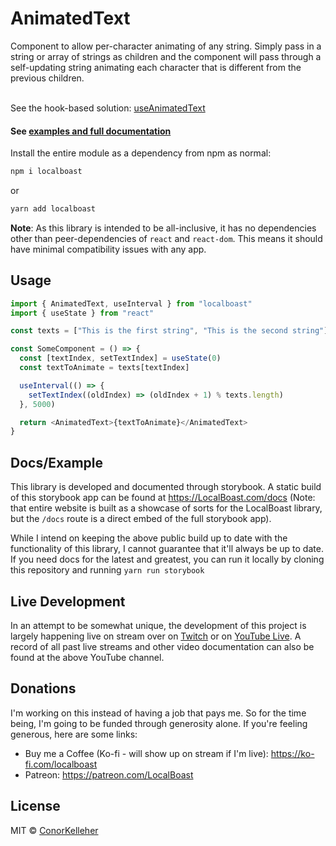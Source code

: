<!--- Autogenerated Readme. Do not edit. Edit the templates or config files instead. --->
<h1>AnimatedText</h1>
Component to allow per-character animating of any string. Simply pass in a string or array of strings as children and the component will pass through a self-updating string animating each character that is different from the previous children.
<br><br>

See the hook-based solution: [useAnimatedText](https://github.com/conorkelleher/localboast/tree/main/src/hooks/useAnimatedText)<br><h4>See [examples and full documentation](https://localboast.com/docs?path=/docs/components-animatedtext--docs)</h4>

Install the entire module as a dependency from npm as normal:

```bash
npm i localboast
```

or

```bash
yarn add localboast
```

**Note**: As this library is intended to be all-inclusive, it has no dependencies other than peer-dependencies of `react` and `react-dom`. This means it should have minimal compatibility issues with any app.

## Usage

```javascript
import { AnimatedText, useInterval } from "localboast"
import { useState } from "react"

const texts = ["This is the first string", "This is the second string"]

const SomeComponent = () => {
  const [textIndex, setTextIndex] = useState(0)
  const textToAnimate = texts[textIndex]

  useInterval(() => {
    setTextIndex((oldIndex) => (oldIndex + 1) % texts.length)
  }, 5000)

  return <AnimatedText>{textToAnimate}</AnimatedText>
}

```
## Docs/Example

This library is developed and documented through storybook.
A static build of this storybook app can be found at https://LocalBoast.com/docs
(Note: that entire website is built as a showcase of sorts for the LocalBoast library, but the `/docs` route is a direct embed of the full storybook app).

While I intend on keeping the above public build up to date with the functionality of this library, I cannot guarantee that it'll always be up to date. If you need docs for the latest and greatest, you can run it locally by cloning this repository and running `yarn run storybook`

## Live Development

In an attempt to be somewhat unique, the development of this project is largely happening live on stream over on [Twitch](https://twitch.tv/localboast1) or on [YouTube Live](http://youtube.com/channel/UCt-IaL4qQsOU6_rbS7zky1Q/live). A record of all past live streams and other video documentation can also be found at the above YouTube channel.

## Donations

I'm working on this instead of having a job that pays me. So for the time being, I'm going to be funded through generosity alone. If you're feeling generous, here are some links:

- Buy me a Coffee (Ko-fi - will show up on stream if I'm live): https://ko-fi.com/localboast
- Patreon: https://patreon.com/LocalBoast

## License

MIT © [ConorKelleher](https://github/com/ConorKelleher)